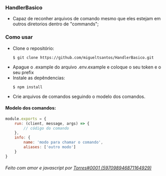 ### HandlerBasico

- Capaz de reconher arquivos de comando mesmo que eles estejam em outros diretorios dentro de "commands";
### Como usar
- Clone o repositório:
    ``` 
    $ git clone https://github.com/migueltsantos/HandlerBasico.git
    ```
- Apague o .example do arquivo .env.example e coloque o seu token e o seu prefix
- Instale as depêndencias:
    ```
    $ npm install
    ```
- Crie arquivos de comandos seguindo o modelo dos comandos.
#### Modelo dos comandos:
```javascript
module.exports = {
    run: (client, message, args) => {
        // código do comando
    },
    info: {
        name: 'modo para chamar o comando',
        aliases: ['outro modo']
    }
}
```
###### Feito com amor e javascript por [Torres#0001 (597098946871164929)](https://discordapp.com/users/505096421532368907 "Torres#0001 (505096421532368907)")
